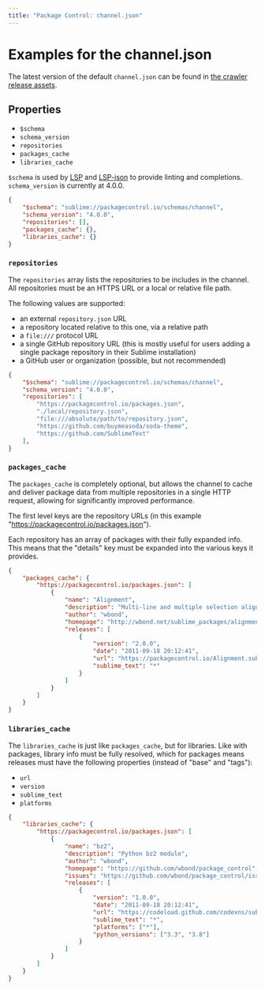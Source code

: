 ```yaml
---
title: "Package Control: channel.json"
---
```


<!-- Original: https://github.com/wbond/package_control/blob/master/example-channel.json -->


# Examples for the channel.json

The latest version of the default `channel.json`
can be found in [the crawler release assets](https://github.com/packagecontrol/thecrawl/releases/tag/the-channel).


## Properties

- `$schema`
- `schema_version`
- `repositories`
- `packages_cache`
- `libraries_cache`

`$schema` is used by [LSP][lsp] and [LSP-json][lspjson]
to provide linting and completions.
`schema_version` is currently at 4.0.0.

```json
{
    "$schema": "sublime://packagecontrol.io/schemas/channel",
    "schema_version": "4.0.0",
    "repositories": [],
    "packages_cache": {},
    "libraries_cache": {}
}
```

[lsp]: https://packages.sublimetext.io/packages/LSP/
[lspjson]: https://packages.sublimetext.io/packages/LSP-json/


### `repositories`

The `repositories` array lists the repositories to be includes in the channel.
All repositories must be an HTTPS URL or a local or relative file path.

The following values are supported:

- an external `repository.json` URL
- a repository located relative to this one, via a relative path
- a `file:///` protocol URL
- a single GitHub repository URL
  (this is mostly useful for users adding a single package repository
  in their Sublime installation)
- a GitHub user or organization
  (possible, but not recommended)

```json
{
	"$schema": "sublime://packagecontrol.io/schemas/channel",
	"schema_version": "4.0.0",
	"repositories": [
		"https://packagecontrol.io/packages.json",
		"./local/repository.json",
		"file:///absolute/path/to/repository.json",
		"https://github.com/buymeasoda/soda-theme",
		"https://github.com/SublimeText"
	],
}
```


### `packages_cache`

The `packages_cache` is completely optional,
but allows the channel to cache and deliver package data
from multiple repositories in a single HTTP request,
allowing for significantly improved performance.

The first level keys are the repository URLs
(in this example "https://packagecontrol.io/packages.json").

Each repository has an array of packages with their fully expanded info.
This means that the "details" key must be expanded
into the various keys it provides.

```json
{
	"packages_cache": {
		"https://packagecontrol.io/packages.json": [
			{
				"name": "Alignment",
				"description": "Multi-line and multiple selection alignment plugin",
				"author": "wbond",
				"homepage": "http://wbond.net/sublime_packages/alignment",
				"releases": [
					{
						"version": "2.0.0",
						"date": "2011-09-18 20:12:41",
						"url": "https://packagecontrol.io/Alignment.sublime-package",
						"sublime_text": "*"
					}
				]
			}
		]
	}
}
```


### `libraries_cache`

The `libraries_cache` is just like `packages_cache`,
but for libraries.
Like with packages, library info must be fully resolved,
which for packages means releases must have the following properties
(instead of "base" and "tags"):

- `url`
- `version`
- `sublime_text`
- `platforms`

```json
{
	"libraries_cache": {
		"https://packagecontrol.io/packages.json": [
			{
				"name": "bz2",
				"description": "Python bz2 module",
				"author": "wbond",
				"homepage": "https://github.com/wbond/package_control",
				"issues": "https://github.com/wbond/package_control/issues",
				"releases": [
					{
						"version": "1.0.0",
						"date": "2011-09-18 20:12:41",
						"url": "https://codeload.github.com/codexns/sublime-bz2/zip/1.0.0",
						"sublime_text": "*",
						"platforms": ["*"],
						"python_versions": ["3.3", "3.8"]
					}
				]
			}
		]
	}
}
```
